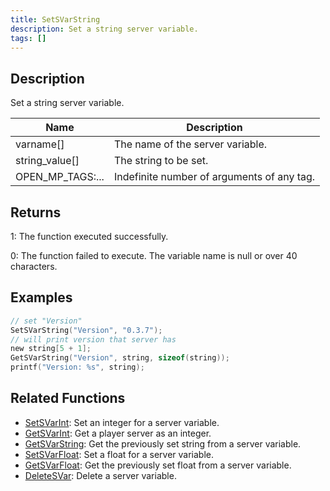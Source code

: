 ```yaml
---
title: SetSVarString
description: Set a string server variable.
tags: []
---
```


<VersionWarn version='SA-MP 0.3.7 R2' />

## Description

Set a string server variable.

| Name             | Description                                |
|------------------|--------------------------------------------|
| varname[]        | The name of the server variable.           |
| string_value[]   | The string to be set.                      |
| OPEN_MP_TAGS:... | Indefinite number of arguments of any tag. |

## Returns

1: The function executed successfully.

0: The function failed to execute. The variable name is null or over 40 characters.

## Examples

```c
// set "Version"
SetSVarString("Version", "0.3.7");
// will print version that server has
new string[5 + 1];
GetSVarString("Version", string, sizeof(string));
printf("Version: %s", string);
```

## Related Functions

- [SetSVarInt](SetSVarInt): Set an integer for a server variable.
- [GetSVarInt](GetSVarInt): Get a player server as an integer.
- [GetSVarString](GetSVarString): Get the previously set string from a server variable.
- [SetSVarFloat](SetSVarFloat): Set a float for a server variable.
- [GetSVarFloat](GetSVarFloat): Get the previously set float from a server variable.
- [DeleteSVar](DeleteSVar): Delete a server variable.
